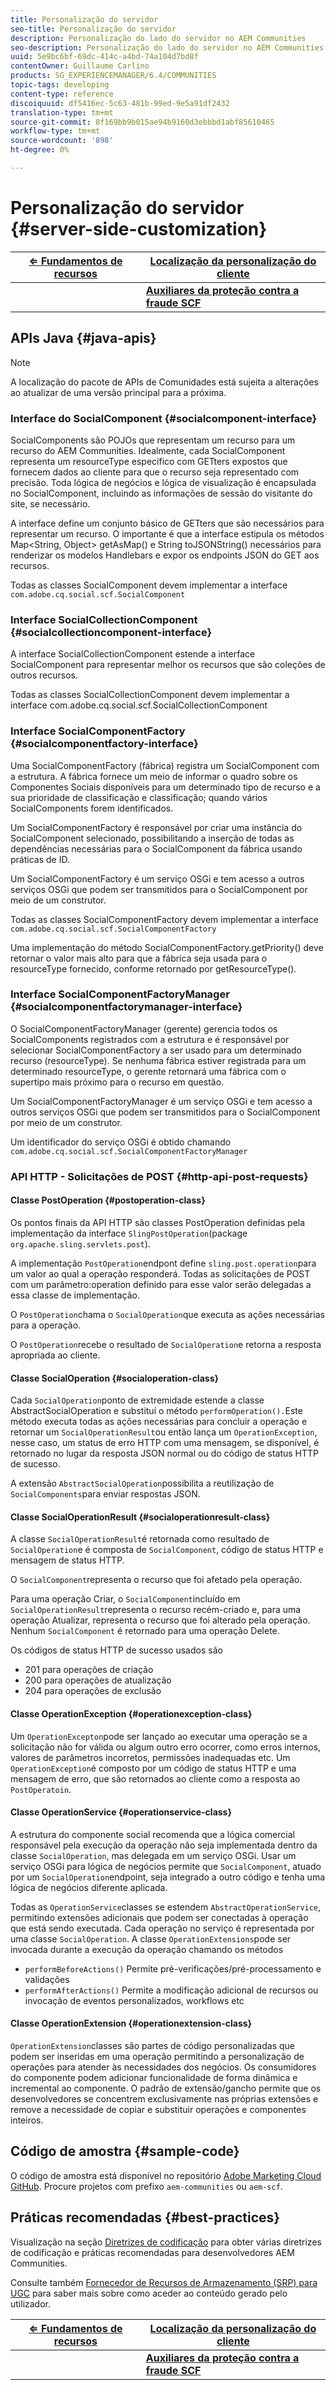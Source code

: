 ```yaml
---
title: Personalização do servidor
seo-title: Personalização do servidor
description: Personalização do lado do servidor no AEM Communities
seo-description: Personalização do lado do servidor no AEM Communities
uuid: 5e9bc6bf-69dc-414c-a4bd-74a104d7bd8f
contentOwner: Guillaume Carlino
products: SG_EXPERIENCEMANAGER/6.4/COMMUNITIES
topic-tags: developing
content-type: reference
discoiquuid: df5416ec-5c63-481b-99ed-9e5a91df2432
translation-type: tm+mt
source-git-commit: 8f169bb9b015ae94b9160d3ebbbd1abf85610465
workflow-type: tm+mt
source-wordcount: '898'
ht-degree: 0%

---
```



# Personalização do servidor {#server-side-customization}

| **[⇐ Fundamentos de recursos](essentials.md)** | **[Localização da personalização do cliente](client-customize.md)** |
|---|---|
|  | **[Auxiliares da proteção contra a fraude SCF](handlebars-helpers.md)** |

## APIs Java {#java-apis}

>[!NOTE]
>
>A localização do pacote de APIs de Comunidades está sujeita a alterações ao atualizar de uma versão principal para a próxima.

### Interface do SocialComponent {#socialcomponent-interface}

SocialComponents são POJOs que representam um recurso para um recurso do AEM Communities. Idealmente, cada SocialComponent representa um resourceType específico com GETters expostos que fornecem dados ao cliente para que o recurso seja representado com precisão. Toda lógica de negócios e lógica de visualização é encapsulada no SocialComponent, incluindo as informações de sessão do visitante do site, se necessário.

A interface define um conjunto básico de GETters que são necessários para representar um recurso. O importante é que a interface estipula os métodos Map&lt;String, Object> getAsMap() e String toJSONString() necessários para renderizar os modelos Handlebars e expor os endpoints JSON do GET aos recursos.

Todas as classes SocialComponent devem implementar a interface `com.adobe.cq.social.scf.SocialComponent`

### Interface SocialCollectionComponent {#socialcollectioncomponent-interface}

A interface SocialCollectionComponent estende a interface SocialComponent para representar melhor os recursos que são coleções de outros recursos.

Todas as classes SocialCollectionComponent devem implementar a interface com.adobe.cq.social.scf.SocialCollectionComponent

### Interface SocialComponentFactory {#socialcomponentfactory-interface}

Uma SocialComponentFactory (fábrica) registra um SocialComponent com a estrutura. A fábrica fornece um meio de informar o quadro sobre os Componentes Sociais disponíveis para um determinado tipo de recurso e a sua prioridade de classificação e classificação; quando vários SocialComponents forem identificados.

Um SocialComponentFactory é responsável por criar uma instância do SocialComponent selecionado, possibilitando a inserção de todas as dependências necessárias para o SocialComponent da fábrica usando práticas de ID.

Um SocialComponentFactory é um serviço OSGi e tem acesso a outros serviços OSGi que podem ser transmitidos para o SocialComponent por meio de um construtor.

Todas as classes SocialComponentFactory devem implementar a interface `com.adobe.cq.social.scf.SocialComponentFactory`

Uma implementação do método SocialComponentFactory.getPriority() deve retornar o valor mais alto para que a fábrica seja usada para o resourceType fornecido, conforme retornado por getResourceType().

### Interface SocialComponentFactoryManager {#socialcomponentfactorymanager-interface}

O SocialComponentFactoryManager (gerente) gerencia todos os SocialComponents registrados com a estrutura e é responsável por selecionar SocialComponentFactory a ser usado para um determinado recurso (resourceType). Se nenhuma fábrica estiver registrada para um determinado resourceType, o gerente retornará uma fábrica com o supertipo mais próximo para o recurso em questão.

Um SocialComponentFactoryManager é um serviço OSGi e tem acesso a outros serviços OSGi que podem ser transmitidos para o SocialComponent por meio de um construtor.

Um identificador do serviço OSGi é obtido chamando `com.adobe.cq.social.scf.SocialComponentFactoryManager`

### API HTTP - Solicitações de POST {#http-api-post-requests}

#### Classe PostOperation {#postoperation-class}

Os pontos finais da API HTTP são classes PostOperation definidas pela implementação da interface `SlingPostOperation`(package `org.apache.sling.servlets.post`).

A implementação `PostOperation`endpont define `sling.post.operation`para um valor ao qual a operação responderá. Todas as solicitações de POST com um parâmetro:operation definido para esse valor serão delegadas a essa classe de implementação.

O `PostOperation`chama o `SocialOperation`que executa as ações necessárias para a operação.

O `PostOperation`recebe o resultado de `SocialOperation`e retorna a resposta apropriada ao cliente.

#### Classe SocialOperation {#socialoperation-class}

Cada `SocialOperation`ponto de extremidade estende a classe AbstractSocialOperation e substitui o método `performOperation().`Este método executa todas as ações necessárias para concluir a operação e retornar um `SocialOperationResult`ou então lança um `OperationException`, nesse caso, um status de erro HTTP com uma mensagem, se disponível, é retornado no lugar da resposta JSON normal ou do código de status HTTP de sucesso.

A extensão `AbstractSocialOperation`possibilita a reutilização de `SocialComponents`para enviar respostas JSON.

#### Classe SocialOperationResult {#socialoperationresult-class}

A classe `SocialOperationResult`é retornada como resultado de `SocialOperation`e é composta de `SocialComponent`, código de status HTTP e mensagem de status HTTP.

O `SocialComponent`representa o recurso que foi afetado pela operação.

Para uma operação Criar, o `SocialComponent`incluído em `SocialOperationResult`representa o recurso recém-criado e, para uma operação Atualizar, representa o recurso que foi alterado pela operação. Nenhum `SocialComponent` é retornado para uma operação Delete.

Os códigos de status HTTP de sucesso usados são

* 201 para operações de criação
* 200 para operações de atualização
* 204 para operações de exclusão

#### Classe OperationException {#operationexception-class}

Um `OperationExcepton`pode ser lançado ao executar uma operação se a solicitação não for válida ou algum outro erro ocorrer, como erros internos, valores de parâmetros incorretos, permissões inadequadas etc. Um `OperationException`é composto por um código de status HTTP e uma mensagem de erro, que são retornados ao cliente como a resposta ao `PostOperatoin`.

#### Classe OperationService {#operationservice-class}

A estrutura do componente social recomenda que a lógica comercial responsável pela execução da operação não seja implementada dentro da classe `SocialOperation`, mas delegada em um serviço OSGi. Usar um serviço OSGi para lógica de negócios permite que `SocialComponent`, atuado por um `SocialOperation`endpoint, seja integrado a outro código e tenha uma lógica de negócios diferente aplicada.

Todas as `OperationService`classes se estendem `AbstractOperationService`, permitindo extensões adicionais que podem ser conectadas à operação que está sendo executada. Cada operação no serviço é representada por uma classe `SocialOperation`. A classe `OperationExtensions`pode ser invocada durante a execução da operação chamando os métodos

* `performBeforeActions()`
Permite pré-verificações/pré-processamento e validações
* `performAfterActions()`
Permite a modificação adicional de recursos ou invocação de eventos personalizados, workflows etc

#### Classe OperationExtension {#operationextension-class}

`OperationExtension`classes são partes de código personalizadas que podem ser inseridas em uma operação permitindo a personalização de operações para atender às necessidades dos negócios. Os consumidores do componente podem adicionar funcionalidade de forma dinâmica e incremental ao componente. O padrão de extensão/gancho permite que os desenvolvedores se concentrem exclusivamente nas próprias extensões e remove a necessidade de copiar e substituir operações e componentes inteiros.

## Código de amostra {#sample-code}

O código de amostra está disponível no repositório [Adobe Marketing Cloud GitHub](https://github.com/Adobe-Marketing-Cloud). Procure projetos com prefixo `aem-communities` ou `aem-scf`.

## Práticas recomendadas     {#best-practices}

Visualização na seção [Diretrizes de codificação](code-guide.md) para obter várias diretrizes de codificação e práticas recomendadas para desenvolvedores AEM Communities.

Consulte também [Fornecedor de Recursos de Armazenamento (SRP) para UGC](srp.md) para saber mais sobre como aceder ao conteúdo gerado pelo utilizador.

| **[⇐ Fundamentos de recursos](essentials.md)** | **[Localização da personalização do cliente](client-customize.md)** |
|---|---|
|  | **[Auxiliares da proteção contra a fraude SCF](handlebars-helpers.md)** |

